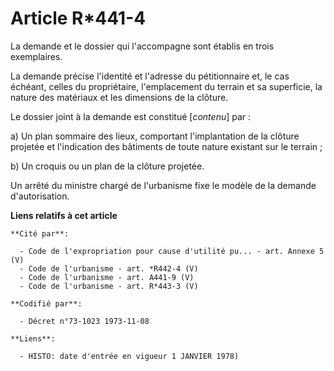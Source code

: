 # Article R*441-4

La demande et le dossier qui l'accompagne sont établis en trois exemplaires.

La demande précise l'identité et l'adresse du pétitionnaire et, le cas échéant, celles du propriétaire, l'emplacement du
terrain et sa superficie, la nature des matériaux et les dimensions de la clôture.

Le dossier joint à la demande est constitué [*contenu*] par :

a) Un plan sommaire des lieux, comportant l'implantation de la clôture projetée et l'indication des bâtiments de toute nature
existant sur le terrain ;

b) Un croquis ou un plan de la clôture projetée.

Un arrêté du ministre chargé de l'urbanisme fixe le modèle de la demande d'autorisation.

**Liens relatifs à cet article**

	**Cité par**:

	  - Code de l'expropriation pour cause d'utilité pu... - art. Annexe 5 (V)
	  - Code de l'urbanisme - art. *R442-4 (V)
	  - Code de l'urbanisme - art. A441-9 (V)
	  - Code de l'urbanisme - art. R*443-3 (V)

	**Codifié par**:

	  - Décret n°73-1023 1973-11-08

	**Liens**:

	  - HISTO: date d'entrée en vigueur 1 JANVIER 1978)
